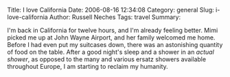 Title: I love California
Date: 2006-08-16 12:34:08
Category: general
Slug: i-love-california
Author: Russell Neches
Tags: travel
Summary: 


I'm back in California for twelve hours, and I'm already feeling better.
Mimi picked me up at John Wayne Airport, and her family welcomed me
home. Before I had even put my suitcases down, there was an astonishing
quantity of food on the table. After a good night's sleep and a shower
in an *actual shower*, as opposed to the many and various ersatz showers
available throughout Europe, I am starting to reclaim my humanity.
